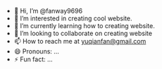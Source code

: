 - 👋 Hi, I’m @fanway9696
- 👀 I’m interested in creating cool website.
- 🌱 I’m currently learning how to creating website.
- 💞️ I’m looking to collaborate on creating website
- 📫 How to reach me at yuqianfan@gmail.com
- 😄 Pronouns: ...
- ⚡ Fun fact: ...

<!---
fanway9696/fanway9696 is a ✨ special ✨ repository because its `README.md` (this file) appears on your GitHub profile.
You can click the Preview link to take a look at your changes.
--->
